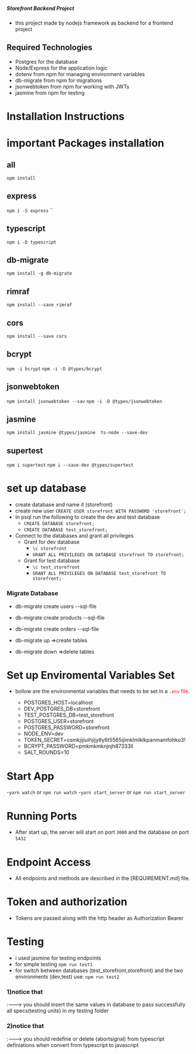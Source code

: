 ##### Storefront Backend Project ########
- this project made by nodejs framework as backend for a frontend project


## Required Technologies

- Postgres for the database
- Node/Express for the application logic
- dotenv from npm for managing environment variables
- db-migrate from npm for migrations
- jsonwebtoken from npm for working with JWTs
- jasmine from npm for testing


# Installation Instructions 

# important Packages installation #
## all 
`npm install`

## express
`npm i -S express`
``
## typescript
`npm i -D typescript`

## db-migrate
`npm install -g db-migrate`

## rimraf 
`npm install --save rimraf`

## cors
`npm install --save cors`

## bcrypt
`npm -i bcrypt`
`npm -i -D @types/bcrypt`

## jsonwebtoken
`npm install jsonwebtoken --sav`
`npm -i -D @types/jsonwebtoken`

## jasmine
`npm install jasmine @types/jasmine  ts-node --save-dev`

## supertest
`npm i supertest`
`npm i --save-dev @types/supertest`


# set up database  
- create database and name it (storefront)
- create new user `CREATE USER storefront WITH PASSWORD 'storefront';`
- In psql run the following to create the dev and test database
    - `CREATE DATABASE storefront;`
    - `CREATE DATABASE test_storefront;`
- Connect to the databases and grant all privileges
    - Grant for dev database
        - `\c storefront`
        - `GRANT ALL PRIVILEGES ON DATABASE storefront TO storefront;`
    - Grant for test database
        - `\c test_storefront`
        - `GRANT ALL PRIVILEGES ON DATABASE test_storefront TO storefront;`

### Migrate Database
- db-migrate create users --sql-file
- db-migrate create products --sql-file
- db-migrate create orders --sql-file <br>

- db-migrate up   =>create tables <br>
- db-migrate down =>delete tables

# Set up Enviromental Variables Set 
- bollow are the environmental variables that needs to be set in a <span style="color:red;">`.env`<span> file. 

    - POSTGRES_HOST=localhost
    - DEV_POSTGRES_DB=storefront
    - TEST_POSTGRES_DB=test_storefront
    - POSTGRES_USER=storefront
    - POSTGRES_PASSWORD=storefront
    - NODE_ENV=dev
    - TOKEN_SECRET=osmkjijiuihjijy8y6t5565ijimklmlklkpanmamfohko3!
    - BCRYPT_PASSWORD=pmkmkmknjnjh87333ll
    - SALT_ROUNDS=10
    

#  Start App    
-`yarn watch` or `npm run watch`
-`yarn start_server` or `npm run start_server`

#  Running Ports 
- After start up, the server will start on port `3000` and the database on port `5432`

#  Endpoint Access 
- All endpoints and methods are described in the [REQUIREMENT.md] file. 

# Token and authorization
- Tokens are passed along with the http header as Authorization   Bearer <token>

# Testing 
- i used jasmine for testing endpoints
- for simple testing `npm run test1`
- for switch between databases (test_storefront,storefront) and the two environments (dev,test) use: `npm run test2` <br>
<h3>1)notice that</h3>:---> you should insert the same values in database to pass 
successfully all specs(testing units) in my testing folder <br>
<h3>2)notice that</h3>:---> you should redefine or delete (abortsignal) from typescript definiations when convert from  typescript to javascript 

